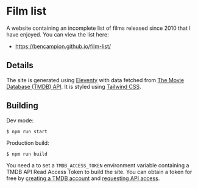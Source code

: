 # Film list

A website containing an incomplete list of films released since 2010 that I have enjoyed. You can view the list here:

- https://bencampion.github.io/film-list/

## Details

The site is generated using [Eleventy](https://www.11ty.dev/) with data fetched from [The Movie Database (TMDB) API](https://developer.themoviedb.org/). It is styled using [Tailwind CSS](https://tailwindcss.com/).

## Building

Dev mode:

```console
$ npm run start
```

Production build:

```console
$ npm run build
```

You need a to set a `TMDB_ACCESS_TOKEN` environment variable containing a TMDB API Read Access Token to build the site. You can obtain a token for free by [creating a TMDB account](https://www.themoviedb.org/signup) and [requesting API access](https://www.themoviedb.org/settings/api).
